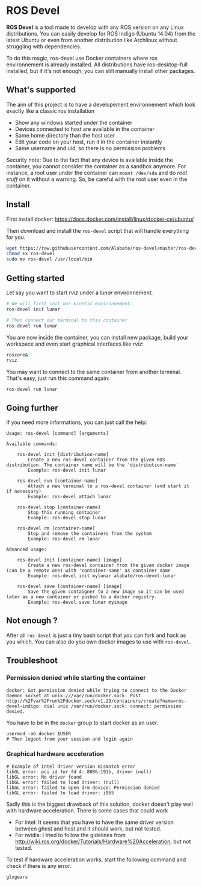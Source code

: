 ROS Devel
===========
**ROS Devel** is a tool made to develop with any ROS version on any Linux distributions. You can easily develop for ROS Indigo (Ubuntu 14.04) from the latest Ubuntu or even from another distribution like Archlinux without struggling with dependencies.

To do this magic, ros-devel use Docker containers where ros environnement is already installed. All distributions have ros-desktop-full installed, but if it's not enough, you can still manually install other packages.

What's supported
----------------

The aim of this project is to have a developement environnement which look exactly like a classic ros installation

* Show any windows started under the container
* Devices connected to host are available in the container
* Same home directory than the host user
* Edit your code on your host, run it in the container instantly
* Same username and uid, so there is no permission problems

Security note: Due to the fact that any device is available inside the container, you cannot consider the container as a sandbox anymore. For instance, a root user under the container can `mount /dev/sda` and do *root stuff* on it without a warning. So, be careful with the root user even in the container.

Install
-------
First install docker: https://docs.docker.com/install/linux/docker-ce/ubuntu/

Then download and install the `ros-devel` script that will handle everything for you.

```bash
wget https://raw.githubusercontent.com/Alabate/ros-devel/master/ros-devel
chmod +x ros-devel
sudo mv ros-devel /usr/local/bin
```

Getting started
---------------

Let say you want to start *rviz* under a *lunar* environnement.

```bash
# We will first init our kinetic environnement:
ros-devel init lunar

# Then connect our terminal to this container
ros-devel run lunar
```
You are now inside the container, you can install new package, build your workspace and even start graphical interfaces like *rviz*:
```bash
roscore&
rviz
```

You may want to connect to the same container from another terminal. That's easy, just run this command again:
```
ros-devel run lunar
```

Going further
-------------
If you need more informations, you can just call the help:

```
Usage: ros-devel [command] [arguments]

Available commands:

    ros-devel init [distribution-name]
        Create a new ros-devel container from the given ROS distribution. The container name will be the 'distribution-name'
        Example: ros-devel init lunar

    ros-devel run [container-name]
        Attach a new terminal to a ros-devel container (and start it if necessary)
        Example: ros-devel attach lunar

    ros-devel stop [container-name]
        Stop this running container
        Example: ros-devel stop lunar

    ros-devel rm [container-name]
        Stop and remove the containers from the system
        Example: ros-devel rm lunar

Advanced usage:

    ros-devel init [container-name] [image]
        Create a new ros-devel container from the given docker image (can be a remote one) with 'container-name' as container name
        Example: ros-devel init mylunar alabate/ros-devel:lunar

    ros-devel save [container-name] [image]
        Save the given contaigner to a new image so it can be used later as a new container or pushed to a docker registry.
        Example: ros-devel save lunar myimage
```

Not enough ?
------------
After all `ros-devel` is just a tiny bash script that you can fork and hack as you which. You can also do you own docker images to use with `ros-devel`.


Troubleshoot
------------

### Permission denied while starting the container

```
docker: Got permission denied while trying to connect to the Docker daemon socket at unix:///var/run/docker.sock: Post http://%2Fvar%2Frun%2Fdocker.sock/v1.29/containers/create?name=ros-devel-indigo: dial unix /var/run/docker.sock: connect: permission denied.
```

You have to be in the `docker` group to start docker as an user.

```
usermod -aG docker $USER
# Then logout from your session and login again
```

### Graphical hardware acceleration

```
# Example of intel driver version mismatch error
libGL error: pci id for fd 4: 8086:191b, driver (null)
libGL error: No driver found
libGL error: failed to load driver: (null)
libGL error: failed to open drm device: Permission denied
libGL error: failed to load driver: i965
```

Sadly this is the biggest drawback of this solution, docker doesn't play well with hardware acceleration. There is some cases that could work

* For intel: It seems that you have to have the same driver version between ghest and host and it should work, but not tested.
* For nvidia: I tried to follow the gidelines from http://wiki.ros.org/docker/Tutorials/Hardware%20Acceleration, but not tested.

To test if hardware acceleration works, start the following command and check if there is any error.

```
glxgears
```
